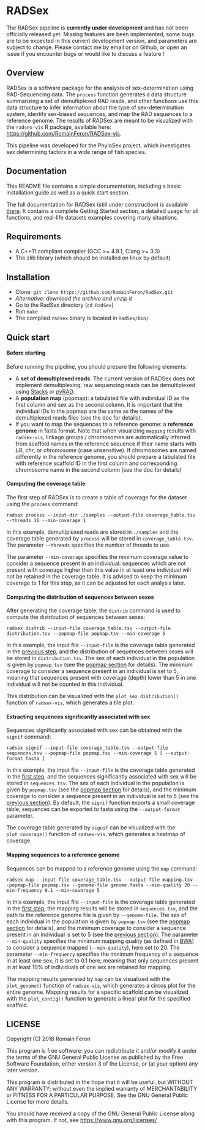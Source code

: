 # RADSex

The RADSex pipeline is **currently under development** and has not been officially released yet.
Missing features are been implemented, some bugs are to be expected in this current development version, and parameters are subject to change.
Please contact me by email or on Github, or open an issue if you encounter bugs or would like to discuss a feature !

## Overview

RADSex is a software package for the analysis of sex-determination using RAD-Sequencing data.
The `process` function generates a data structure summarizing a set of demultiplexed RAD reads,
and other functions use this data structure to infer information about the type of sex-determination system, identify sex-biased sequences, and map the RAD sequences to a reference genome.
The results of RADSex are meant to be visualized with the `radsex-vis` R package, available here: https://github.com/RomainFeron/RADSex-vis.

This pipeline was developed for the PhyloSex project, which investigates sex determining factors in a wide range of fish species.

## Documentation

This README file contains a simple documentation, including a basic installation guide as well as a quick start section.

The full documentation for RADSex (still under construction) is available [there](https://radsex.readthedocs.io/en/latest).
It contains a complete Getting Started section, a detailed usage for all functions, and real-life datasets examples covering many situations.


## Requirements

- A C++11 compliant compiler (GCC >= 4.8.1, Clang >= 3.3)
- The zlib library (which should be installed on linux by default)

## Installation

- Clone: `git clone https://github.com/RomainFeron/RadSex.git`
- *Alternative: download the archive and unzip it*
- Go to the RadSex directory (`cd RadSex`)
- Run `make`
- The compiled `radsex` binary is located in `RadSex/bin/`

## Quick start

#### Before starting

Before running the pipeline, you should prepare the following elements:
- A **set of demultiplexed reads**. The current version of RADSex does not implement demultiplexing;
  raw sequencing reads can be demultiplexed using [Stacks](http://catchenlab.life.illinois.edu/stacks/comp/process_radtags.php)
  or [pyRAD](http://nbviewer.jupyter.org/gist/dereneaton/af9548ea0e94bff99aa0/pyRAD_v.3.0.ipynb#The-seven-steps-described).
- A **population map** (popmap): a tabulated file with individual ID as the first column and sex as the second column.
  It is important that the individual IDs in the popmap are the same as the names of the demultiplexed reads files (see the doc for details).
- If you want to map the sequences to a reference genome: a **reference genome** in fasta format.
  Note that when visualizing `mapping` results with `radsex-vis`, linkage groups / chromosomes are automatically inferred from scaffold names in the reference sequence
  if their name starts with *LG*, *chr*, or *chromosome* (case unsensitive).
  If chromosomes are named differently in the reference genome, you should prepare a tabulated file with reference scaffold ID in the first column and corresponding chromosome name in the second column (see the doc for details)

#### Computing the coverage table

The first step of RADSex is to create a table of coverage for the dataset using the `process` command:

`radsex process --input-dir ./samples --output-file coverage_table.tsv --threads 16 --min-coverage 1`

In this example, demultiplexed reads are stored in `./samples` and the coverage table generated by `process` will be stored in `coverage_table.tsv`. The parameter `--threads` specifies the number of threads to use.

The parameter `--min-coverage` specifies the minimum coverage value to consider a sequence present in an individual:
sequences which are not present with coverage higher than this value in at least one individual will not be retained in the coverage table.
It is advised to keep the minimum coverage to 1 for this step, as it can be adjusted for each analysis later.

#### Computing the distribution of sequences between sexes

After generating the coverage table, the `distrib` command is used to compute the distribution of sequences between sexes:

`radsex distrib --input-file coverage_table.tsv --output-file distribution.tsv --popmap-file popmap.tsv --min-coverage 5`

In this example, the input file `--input-file` is the coverage table generated in the [previous step](#computing-the-coverage-table), and the distribution of sequences between sexes will be stored in `distribution.tsv`.
The sex of each individual in the population is given by `popmap.tsv` (see the [popmap section](#population-map) for details).
The minimum coverage to consider a sequence present in an individual is set to 5, meaning that sequences present with coverage (depth) lower than 5 in one individual will not be counted in this individual.

This distribution can be visualized with the `plot_sex_distribution()` function of `radsex-vis`, which generates a tile plot.

#### Extracting sequences significantly associated with sex

Sequences significantly associated with sex can be obtained with the `signif` command:

`radsex signif --input-file coverage_table.tsv --output-file sequences.tsv --popmap-file popmap.tsv --min-coverage 5 [ --output-format fasta ]`

In this example, the input file `--input-file` is the coverage table generated in the [first step](#computing-the-coverage-table), and the sequences significantly associated with sex will be stored in `sequences.tsv`.
The sex of each individual in the population is given by `popmap.tsv` (see the [popmap section](#population-map) for details),
and the minimum coverage to consider a sequence present in an individual is set to 5 (see the [previous section](#computing-the-distribution-of-sequences-between-sexes)).
By default, the `signif` function exports a small coverage table; sequences can be exported to fasta using the `--output-format` parameter.

The coverage table generated by `signif` can be visualized with the `plot_coverage()` function of `radsex-vis`, which generates a heatmap of coverage.

#### Mapping sequences to a reference genome

Sequences can be mapped to a reference genome using the `map` command:

`radsex map --input-file coverage_table.tsv --output-file mapping.tsv --popmap-file popmap.tsv --genome-file genome.fasta --min-quality 20 --min-frequency 0.1 --min-coverage 5`

In this example, the input file `--input-file` is the coverage table generated in the [first step](#computing-the-coverage-table), the mapping results will be stored in `sequences.tsv`,
and the path to the reference genome file is given by `--genome-file`. The sex of each individual in the population is given by `popmap.tsv` (see the [popmap section](#population-map) for details),
and the minimum coverage to consider a sequence present in an individual is set to 5 (see the [previous section](#computing-the-distribution-of-sequences-between-sexes)).
The parameter `--min-quality` specifies the minimum mapping quality (as defined in [BWA](http://bio-bwa.sourceforge.net/bwa.shtml)) to consider a sequence mapped (`--min-quality`), here set to 20.
The parameter `--min-frequency` specifies the minimum frequency of a sequence in at least one sex; it is set to 0.1 here, meaning that only sequences present in at least 10% of individuals of one sex are retained for mapping.

The mapping results generated by `map` can be visualized with the `plot_genome()` function of `radsex-vis`, which generates a circos plot for the entire genome.
Mapping results for a specific scaffold can be visualized with the `plot_contig()` function to generate a linear plot for the specified scaffold.

## LICENSE

Copyright (C) 2018 Romain Feron

This program is free software: you can redistribute it and/or modify it under the terms of the GNU General Public License as published by the Free Software Foundation,
either version 3 of the License, or (at your option) any later version.

This program is distributed in the hope that it will be useful, but WITHOUT ANY WARRANTY; without even the implied warranty of MERCHANTABILITY or FITNESS FOR A PARTICULAR PURPOSE.
See the GNU General Public License for more details.

You should have received a copy of the GNU General Public License along with this program. If not, see https://www.gnu.org/licenses/
